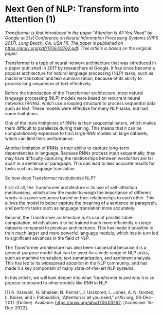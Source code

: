 # Next Gen of NLP: Transform into Attention (1)



*Transformer is first introduced in the paper "Attention Is All You Need" by Google at 31st Conference on Neural Information Processing Systems (NIPS 2017), Long Beach, CA, USA [1]. The paper is published on https://arxiv.org/pdf/1706.03762.pdf. This article is based on the original paper.*



Transformer is a type of neural network architecture that was introduced in a paper published in 2017 by researchers at Google. It has since become a popular architecture for natural language processing (NLP) tasks, such as machine translation and text summarization, because of its ability to process long sequences of text effectively.

Before the introduction of the Transformer architecture, most natural language processing (NLP) models were based on recurrent neural networks (RNNs), which use a looping structure to process sequential data such as text. These models were effective for many NLP tasks, but had some limitations.

One of the main limitations of RNNs is their sequential nature, which makes them difficult to parallelize during training. This means that it can be computationally expensive to train large RNN models on large datasets, which can limit their performance.

Another limitation of RNNs is their ability to capture long-term dependencies in language. Because RNNs process input sequentially, they may have difficulty capturing the relationships between words that are far apart in a sentence or paragraph. This can lead to less accurate results for tasks such as language translation.

So how does Transformer revolutionise NLP? 

First of all, the Transformer architecture is its use of self-attention mechanisms, which allow the model to weigh the importance of different words in a given sequence based on their relationships to each other. This allows the model to better capture the meaning of a sentence or paragraph, and perform tasks such as language translation more accurately.

Second, the Transformer architecture is its use of parallelizable computation, which allows it to be trained much more efficiently on large datasets compared to previous architectures. This has made it possible to train much larger and more powerful language models, which has in turn led to significant advances in the field of NLP.

The Transformer architecture has also been successful because it is a general-purpose model that can be used for a wide range of NLP tasks, such as machine translation, text summarization, and sentiment analysis. This has led to its widespread adoption in the NLP community, and has made it a key component of many state-of-the-art NLP systems.

In this article, we will look deeper into what Transformer is and why it is so popular compared to other models like RNN in NLP.





[1] A. Vaswani, N. Shazeer, N. Parmar, J. Uszkoreit, L. Jones, A. N. Gomez, L. Kaiser, and I. Polosukhin, “Attention is all you need,” *arXiv.org*, 06-Dec-2017. [Online]. Available: https://arxiv.org/abs/1706.03762. [Accessed: 15-Dec-2022]. 